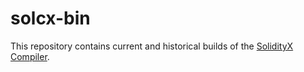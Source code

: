 # solcx-bin

This repository contains current and historical builds of the [SolidityX Compiler](https://github.com/dominant-strategies/SolidityX/).

